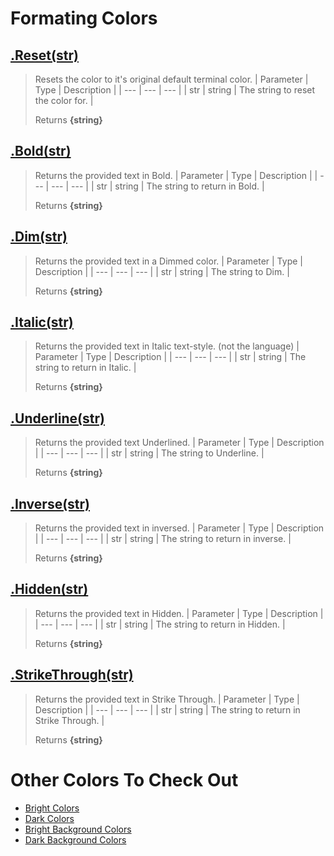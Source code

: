 # Formating Colors
## [.Reset(str)](https://github.com/iVitaliya/colors-go/blob/cb9a17c1a646527a93c7192d765a833f662f64e1/colors/format.go#L18)
> Resets the color to it's original default terminal color.
> | Parameter | Type | Description |
> | --- | --- | --- |
> | str | string | The string to reset the color for. |
>
> Returns **{string}**

## [.Bold(str)](https://github.com/iVitaliya/colors-go/blob/cb9a17c1a646527a93c7192d765a833f662f64e1/colors/format.go#L19)
> Returns the provided text in Bold.
> | Parameter | Type | Description |
> | --- | --- | --- |
> | str | string | The string to return in Bold. |
>
> Returns **{string}**

## [.Dim(str)](https://github.com/iVitaliya/colors-go/blob/cb9a17c1a646527a93c7192d765a833f662f64e1/colors/format.go#L20)
> Returns the provided text in a Dimmed color.
> | Parameter | Type | Description |
> | --- | --- | --- |
> | str | string | The string to Dim. |
>
> Returns **{string}**

## [.Italic(str)](https://github.com/iVitaliya/colors-go/blob/cb9a17c1a646527a93c7192d765a833f662f64e1/colors/format.go#L21)
> Returns the provided text in Italic text-style. (not the language)
> | Parameter | Type | Description |
> | --- | --- | --- |
> | str | string | The string to return in Italic. |
>
> Returns **{string}**

## [.Underline(str)](https://github.com/iVitaliya/colors-go/blob/cb9a17c1a646527a93c7192d765a833f662f64e1/colors/format.go#L22)
> Returns the provided text Underlined.
> | Parameter | Type | Description |
> | --- | --- | --- |
> | str | string | The string to Underline. |
>
> Returns **{string}**

## [.Inverse(str)](https://github.com/iVitaliya/colors-go/blob/cb9a17c1a646527a93c7192d765a833f662f64e1/colors/format.go#L23)
> Returns the provided text in inversed.
> | Parameter | Type | Description |
> | --- | --- | --- |
> | str | string | The string to return in inverse. |
>
> Returns **{string}**

## [.Hidden(str)](https://github.com/iVitaliya/colors-go/blob/cb9a17c1a646527a93c7192d765a833f662f64e1/colors/format.go#L24)
> Returns the provided text in Hidden.
> | Parameter | Type | Description |
> | --- | --- | --- |
> | str | string | The string to return in Hidden. |
>
> Returns **{string}**

## [.StrikeThrough(str)](https://github.com/iVitaliya/colors-go/blob/cb9a17c1a646527a93c7192d765a833f662f64e1/colors/format.go#L25)
> Returns the provided text in Strike Through.
> | Parameter | Type | Description |
> | --- | --- | --- |
> | str | string | The string to return in Strike Through. |
>
> Returns **{string}**

# Other Colors To Check Out
* [Bright Colors](https://github.com/iVitaliya/colors-go/docs/BrightColors.md)
* [Dark Colors](https://github.com/iVitaliya/colors-go/docs/DarkColors.md)
* [Bright Background Colors](https://github.com/iVitaliya/colors-go/docs/BrightBGColors.md)
* [Dark Background Colors](https://github.com/iVitaliya/colors-go/docs/DarkBGColors.md)
